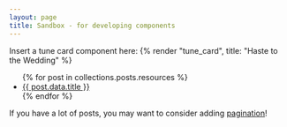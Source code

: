 ```yaml
---
layout: page
title: Sandbox - for developing components
---
```


Insert a tune card component here:
{% render "tune_card", title: "Haste to the Wedding" %}


<ul>
  {% for post in collections.posts.resources %}
    <li>
      <a href="{{ post.relative_url }}">{{ post.data.title }}</a>
    </li>
  {% endfor %}
</ul>

If you have a lot of posts, you may want to consider adding [pagination](https://www.bridgetownrb.com/docs/content/pagination)!
